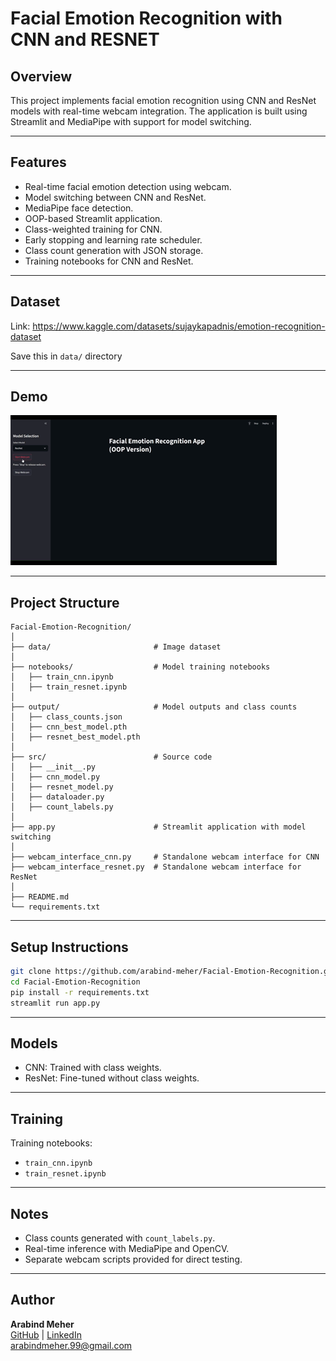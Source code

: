 # Facial Emotion Recognition with CNN and RESNET

## Overview  
This project implements facial emotion recognition using CNN and ResNet models with real-time webcam integration. The application is built using Streamlit and MediaPipe with support for model switching.

---

## Features
- Real-time facial emotion detection using webcam.
- Model switching between CNN and ResNet.
- MediaPipe face detection.
- OOP-based Streamlit application.
- Class-weighted training for CNN.
- Early stopping and learning rate scheduler.
- Class count generation with JSON storage.
- Training notebooks for CNN and ResNet.

---

## Dataset

Link: https://www.kaggle.com/datasets/sujaykapadnis/emotion-recognition-dataset

Save this in `data/` directory

---

## Demo
![Demo](demo/Facial%20Emotion%20Recognition.gif)
<!-- <video src="demo/Facial Emotion Recognition.mp4" controls width="700"></video> -->

---

## Project Structure
```text
Facial-Emotion-Recognition/
│
├── data/                       # Image dataset
│
├── notebooks/                  # Model training notebooks
│   ├── train_cnn.ipynb
│   ├── train_resnet.ipynb
│
├── output/                     # Model outputs and class counts
│   ├── class_counts.json
│   ├── cnn_best_model.pth
│   ├── resnet_best_model.pth
│
├── src/                        # Source code
│   ├── __init__.py
│   ├── cnn_model.py
│   ├── resnet_model.py
│   ├── dataloader.py
│   ├── count_labels.py
│
├── app.py                      # Streamlit application with model switching
│
├── webcam_interface_cnn.py     # Standalone webcam interface for CNN
├── webcam_interface_resnet.py  # Standalone webcam interface for ResNet
│
├── README.md
└── requirements.txt
```

---

## Setup Instructions
```bash
git clone https://github.com/arabind-meher/Facial-Emotion-Recognition.git
cd Facial-Emotion-Recognition
pip install -r requirements.txt
streamlit run app.py
```

---

## Models
- CNN: Trained with class weights.
- ResNet: Fine-tuned without class weights.

---

## Training
Training notebooks:
- `train_cnn.ipynb`
- `train_resnet.ipynb`

---

## Notes
- Class counts generated with `count_labels.py`.
- Real-time inference with MediaPipe and OpenCV.
- Separate webcam scripts provided for direct testing.

---

## Author
**Arabind Meher**  
[GitHub](https://github.com/arabind-meher) | [LinkedIn](https://www.linkedin.com/in/arabind-meher/)  
arabindmeher.99@gmail.com
